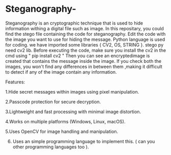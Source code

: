 # Steganography-

Steganography is an cryptographic technique that is used to hide information withing a digital file such as image.
In this repositary, you could find the stego file containing the code for steganography.
Edit the code with the image you want to use for hiding the message.
Python language is used for coding.
we have imported some libraries { CV2, OS, STRING }.
stego py need cv2 lib.
Before executing the code, make sure you install the cv2 in the cmd using  " pip install cv2 "
Then you can see an encryptedimage is created that contains the message inside the image.
If you check both the images, you won't find any differences in between them ,making it difficult to detect if any of the image contain any information.


Features:

1.Hide secret messages within images using pixel manipulation.

2.Passcode protection for secure decryption.

3.Lightweight and fast processing with minimal image distortion.

4.Works on multiple platforms (Windows, Linux, macOS).

5.Uses OpenCV for image handling and manipulation.

6. Uses an simple programming language to implement this. ( can you other programming languages too ).
